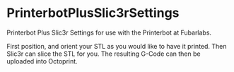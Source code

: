 PrinterbotPlusSlic3rSettings
============================

Printerbot Plus Slic3r Settings for use with the Printerbot at Fubarlabs.

First position, and orient your STL as you would like to have it printed. Then Slic3r can slice the STL for you. The resulting G-Code can then be uploaded into Octoprint.
